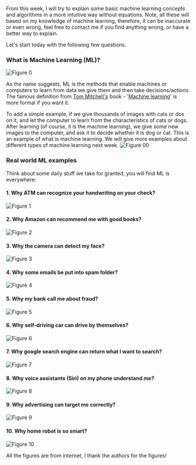 From this week, I will try to explain some basic machine learning concepts and algorithms in a more intuitive way without equations. Note, all these will based on my knowledge of machine learning, therefore, it can be inaccurate or even wrong, feel free to contact me if you find anything wrong, or have a better way to explain. 

Let's start today with the following few questions. 

### What is Machine Learning (ML)?  

![Figure 0](./figures/0_machine_learning.jpg "machine learning")

As the name suggests, ML is the methods that enable machines or computers to learn from data we give them and then take decisions/actions. The famous definition from [Tom Mitchell's](http://www.cs.cmu.edu/~tom/) book - '[Machine learning](http://www.cs.cmu.edu/afs/cs.cmu.edu/user/mitchell/ftp/mlbook.html)' is more formal if you want it. 

To add a simple example, if we give thousands of images with cats or dos on it, and let the computer to learn from the characteristics of cats or dogs. After learning (of course, it is the machine learning), we give some new images to the computer, and ask it to decide whether it is dog or cat. This is an example of what is machine learning. We will give more examples about different types of machine learning next week.
![Figure 00](./figures/00_cat_or_dog.jpg "cat or dog")

### Real world ML examples  
Think about some daily stuff we take for granted, you will find ML is everywhere: 

#### 1. Why ATM can recognize your handwriting on your check?  
![Figure 1](./figures/01_deposit.jpg "deposit check")

#### 2. Why Amazon can recommend me with good books?  
![Figure 2](./figures/02_Amazon_recommendations.jpg "Amazon recommendation")

#### 3. Why the camera can detect my face? 
![Figure 3](./figures/03_face_detection.jpg "face detection")

#### 4. Why some emails be put into spam folder?
![Figure 4](./figures/04_spam.jpg "spam emails")

#### 5. Why my bank call me about fraud?
![Figure 5](./figures/05_credit_card_fraud.jpg "credit card fraud")

#### 6. Why self-driving car can drive by themselves?
![Figure 6](./figures/06_self_driving.jpg "self-driving car")

#### 7. Why google search engine can return what I want to search?
![Figure 7](./figures/07_google_search.png "google search")

#### 8. Why voice assistants (Siri) on my phone understand me?
![Figure 8](./figures/08_Siri.jpg "voice assistants")

#### 9. Why advertising can target me correctly?
![Figure 9](./figures/09_Ads.jpeg "Ads targe you")

#### 10. Why home robot is so smart?
![Figure 10](./figures/10_home_robot.jpg "home robot")

All the figures are from internet, I thank the authors for the figures! 
